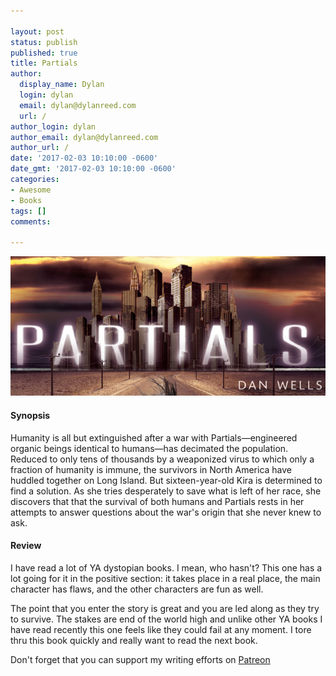```yaml
---

layout: post
status: publish
published: true
title: Partials
author:
  display_name: Dylan
  login: dylan
  email: dylan@dylanreed.com
  url: /
author_login: dylan
author_email: dylan@dylanreed.com
author_url: /
date: '2017-02-03 10:10:00 -0600'
date_gmt: '2017-02-03 10:10:00 -0600'
categories:
- Awesome
- Books
tags: []
comments:

---
```

![Partials cover](https://raw.githubusercontent.com/dylanreed/dylan.blog/gh-pages/images/book-review/Partials.jpg)

<h4>Synopsis</h4>

Humanity is all but extinguished after a war with Partials—engineered organic beings identical to humans—has decimated the population. Reduced to only tens of thousands by a weaponized virus to which only a fraction of humanity is immune, the survivors in North America have huddled together on Long Island. But sixteen-year-old Kira is determined to find a solution. As she tries desperately to save what is left of her race, she discovers that that the survival of both humans and Partials rests in her attempts to answer questions about the war's origin that she never knew to ask.

<h4>Review</h4>

I have read a lot of YA dystopian books. I mean, who hasn't? This one has a lot going for it in the positive section: it takes place in a real place, the main character has flaws, and the other characters are fun as well. 

The point that you enter the story is great and you are led along as they try to survive. The stakes are end of the world high and unlike other YA books I have read recently this one feels like they could fail at any moment. I tore thru this book quickly and really want to read the next book. 


Don't forget that you can support my writing efforts on [Patreon](https://www.patreon.com/dylanreed)